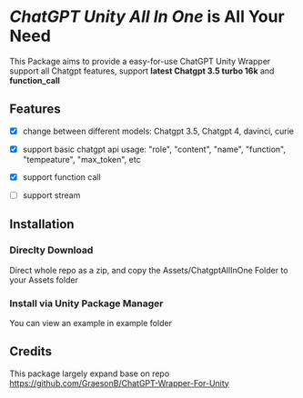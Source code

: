 # *ChatGPT Unity All In One* is All Your Need
This Package aims to provide a easy-for-use ChatGPT Unity Wrapper support all Chatgpt features, support **latest Chatgpt 3.5 turbo 16k** and **function_call**
## Features
- [x] change between different models: Chatgpt 3.5, Chatgpt 4, davinci, curie
- [x] support basic chatgpt api usage: "role", "content", "name", "function", "tempeature", "max_token", etc
- [x] support function call
- [ ] support stream 


## Installation
### Direclty Download 
Direct whole repo as a zip, and copy the Assets/ChatgptAllInOne Folder to your Assets folder

### Install via Unity Package Manager
You can view an example in example folder

## Credits
This package largely expand base on repo https://github.com/GraesonB/ChatGPT-Wrapper-For-Unity



